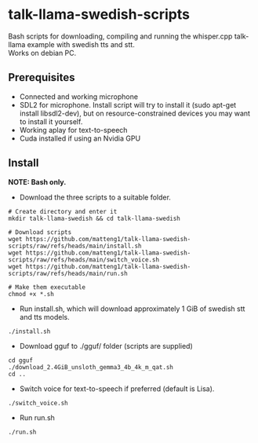 # talk-llama-swedish-scripts
Bash scripts for downloading, compiling and running the whisper.cpp talk-llama example with swedish tts and stt. <br />
Works on debian PC.
## Prerequisites
* Connected and working microphone
* SDL2 for microphone. Install script will try to install it (sudo apt-get install libsdl2-dev), but on resource-constrained devices you may want to install it yourself.
* Working aplay for text-to-speech
* Cuda installed if using an Nvidia GPU
## Install
**NOTE: Bash only.**
* Download the three scripts to a suitable folder.
```shell
# Create directory and enter it
mkdir talk-llama-swedish && cd talk-llama-swedish

# Download scripts
wget https://github.com/matteng1/talk-llama-swedish-scripts/raw/refs/heads/main/install.sh
wget https://github.com/matteng1/talk-llama-swedish-scripts/raw/refs/heads/main/switch_voice.sh
wget https://github.com/matteng1/talk-llama-swedish-scripts/raw/refs/heads/main/run.sh

# Make them executable
chmod +x *.sh
```
* Run install.sh, which will download approximately 1 GiB of swedish stt and tts models.
```shell
./install.sh
```
* Download gguf to ./gguf/ folder (scripts are supplied)
```shell
cd gguf
./download_2.4GiB_unsloth_gemma3_4b_4k_m_qat.sh
cd ..
```
* Switch voice for text-to-speech if preferred (default is Lisa).
```shell
./switch_voice.sh
```

* Run run.sh
```shell
./run.sh
```
